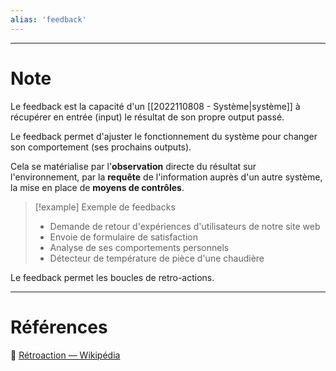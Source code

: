 ```yaml
---
alias: 'feedback'
---
```


---
# Note

Le feedback est la capacité d'un [[2022110808 - Système|système]] à récupérer en entrée (input) le résultat de son propre output passé.

Le feedback permet d'ajuster le fonctionnement du système pour changer son comportement (ses prochains outputs).

Cela se matérialise par l'**observation** directe du résultat sur l'environnement, par la **requête** de l'information auprès d'un autre système, la mise en place de **moyens de contrôles**.

> [!example] Exemple de feedbacks
>  - Demande de retour d'expériences d'utilisateurs de notre site web 
>  - Envoie de formulaire de satisfaction
>  - Analyse de ses comportements personnels
>  - Détecteur de température de pièce d'une chaudière

Le feedback permet les boucles de retro-actions.

---
# Références

🔗 [Rétroaction — Wikipédia](https://fr.wikipedia.org/wiki/R%C3%A9troaction)